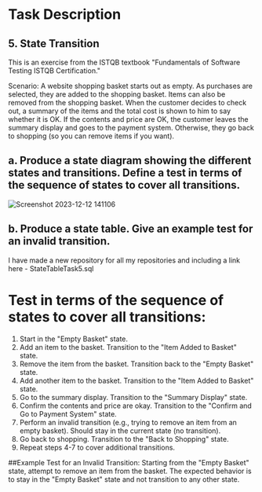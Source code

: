 
# Task Description
## 5. State Transition
This is an exercise from the ISTQB textbook "Fundamentals of Software Testing ISTQB Certification."

Scenario: A website shopping basket starts out as empty. As purchases are selected, they are added to the shopping basket. Items can also be removed from the shopping basket. When the customer decides to check out, a summary of the items and the total cost is shown to him to say whether it is OK. If the contents and price are OK, the customer leaves the summary display and goes to the payment system. Otherwise, they go back to shopping (so you can remove items if you want).

## a. Produce a state diagram showing the different states and transitions. Define a test in terms of the sequence of states to cover all transitions.
![Screenshot 2023-12-12 141106](https://github.com/martingit22/State-Transition/assets/148612731/93527307-1ce3-45d7-b49c-36a68c01f03d)
## b. Produce a state table. Give an example test for an invalid transition.
I have made a new repository for all my repositories and including a link here - StateTableTask5.sql
# Test in terms of the sequence of states to cover all transitions:

1. Start in the "Empty Basket" state.
2. Add an item to the basket. Transition to the "Item Added to Basket" state.
3. Remove the item from the basket. Transition back to the "Empty Basket" state.
4. Add another item to the basket. Transition to the "Item Added to Basket" state.
5. Go to the summary display. Transition to the "Summary Display" state.
6. Confirm the contents and price are okay. Transition to the "Confirm and Go to Payment System" state.
7. Perform an invalid transition (e.g., trying to remove an item from an empty basket). Should stay in the current state (no transition).
8. Go back to shopping. Transition to the "Back to Shopping" state.
9. Repeat steps 4-7 to cover additional transitions.

##Example Test for an Invalid Transition:
Starting from the "Empty Basket" state, attempt to remove an item from the basket. The expected behavior is to stay in the "Empty Basket" state and not transition to any other state.
